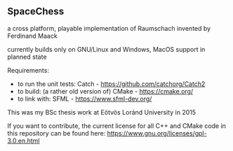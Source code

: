 ## SpaceChess

a cross platform, playable implementation of Raumschach invented by Ferdinand Maack

currently builds only on GNU/Linux and Windows, MacOS support in planned state

Requirements:
- to run the unit tests: Catch - https://github.com/catchorg/Catch2
- to build: (a rather old version of) CMake - https://cmake.org/
- to link with: SFML - https://www.sfml-dev.org/

This was my BSc thesis work at Eötvös Loránd University in 2015

If you want to contribute, the current license for all C++ and CMake code in this repository can be found here:
https://www.gnu.org/licenses/gpl-3.0.en.html

